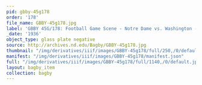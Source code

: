 ```yaml
---
pid: gbby-45g178
order: '178'
file_name: GBBY-45g178.jpg
label: 'GBBY 45G/178: Football Game Scene - Notre Dame vs. Washington - 1936'
_date: '1936'
object_type: glass plate negative
source: http://archives.nd.edu/Bagby/GBBY-45g178.jpg
thumbnail: "/img/derivatives/iiif/images/GBBY-45g178/full/250,/0/default.jpg"
manifest: "/img/derivatives/iiif/images/GBBY-45g178/manifest.json"
full: "/img/derivatives/iiif/images/GBBY-45g178/full/1140,/0/default.jpg"
layout: bagby_item
collection: bagby
---
```

